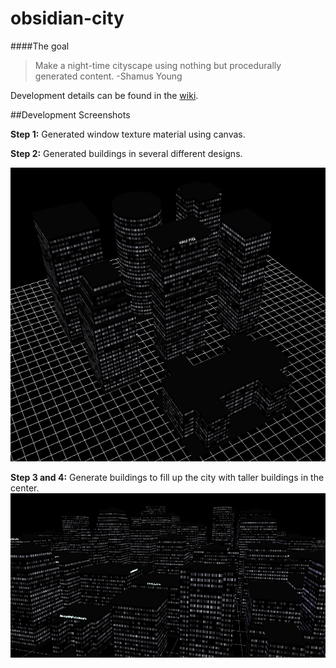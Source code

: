 obsidian-city
=============

####The goal
> Make a night-time cityscape using nothing but procedurally
generated content. -Shamus Young

Development details can be found in the [wiki](https://github.com/codenameyau/obsidian-city/wiki).

##Development Screenshots

**Step 1:**
Generated window texture material using canvas.

**Step 2:**
Generated buildings in several different designs.

![Screenshot 1](https://raw.githubusercontent.com/codenameyau/obsidian-city/master/screenshot/11-02-2014.jpg)

**Step 3 and 4:**
Generate buildings to fill up the city with taller buildings in the center.
![Screenshot 2](https://raw.githubusercontent.com/codenameyau/obsidian-city/master/screenshot/11-13-2014.jpg)
